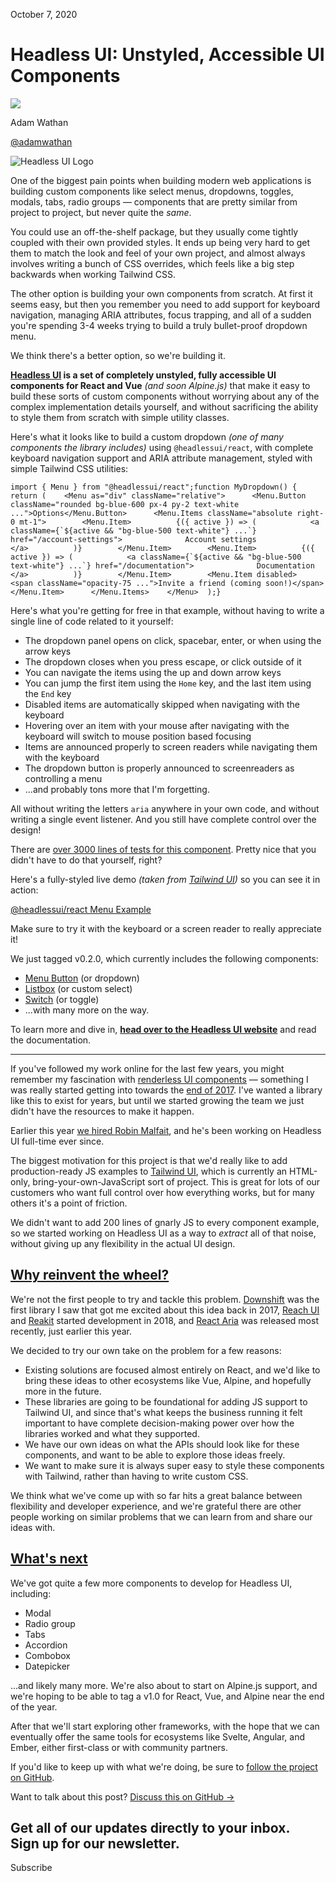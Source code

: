 October 7, 2020

# Headless UI: Unstyled, Accessible UI Components

![](/_next/image?url=%2F_next%2Fstatic%2Fmedia%2Fadamwathan.f69b0b90.jpg\&w=96\&q=75)

Adam Wathan

[@adamwathan](https://twitter.com/adamwathan)

![Headless UI Logo](/_next/image?url=%2F_next%2Fstatic%2Fmedia%2Fheadless-ui-card.6c478fa0.png\&w=3840\&q=75)

One of the biggest pain points when building modern web applications is building custom components like select menus, dropdowns, toggles, modals, tabs, radio groups — components that are pretty similar from project to project, but never quite the *same*.

You could use an off-the-shelf package, but they usually come tightly coupled with their own provided styles. It ends up being very hard to get them to match the look and feel of your own project, and almost always involves writing a bunch of CSS overrides, which feels like a big step backwards when working Tailwind CSS.

The other option is building your own components from scratch. At first it seems easy, but then you remember you need to add support for keyboard navigation, managing ARIA attributes, focus trapping, and all of a sudden you're spending 3-4 weeks trying to build a truly bullet-proof dropdown menu.

We think there's a better option, so we're building it.

**[Headless UI](https://headlessui.dev) is a set of completely unstyled, fully accessible UI components for React and Vue** *(and soon Alpine.js)* that make it easy to build these sorts of custom components without worrying about any of the complex implementation details yourself, and without sacrificing the ability to style them from scratch with simple utility classes.

Here's what it looks like to build a custom dropdown *(one of many components the library includes)* using `@headlessui/react`, with complete keyboard navigation support and ARIA attribute management, styled with simple Tailwind CSS utilities:

```
import { Menu } from "@headlessui/react";function MyDropdown() {  return (    <Menu as="div" className="relative">      <Menu.Button className="rounded bg-blue-600 px-4 py-2 text-white ...">Options</Menu.Button>      <Menu.Items className="absolute right-0 mt-1">        <Menu.Item>          {({ active }) => (            <a className={`${active && "bg-blue-500 text-white"} ...`} href="/account-settings">              Account settings            </a>          )}        </Menu.Item>        <Menu.Item>          {({ active }) => (            <a className={`${active && "bg-blue-500 text-white"} ...`} href="/documentation">              Documentation            </a>          )}        </Menu.Item>        <Menu.Item disabled>          <span className="opacity-75 ...">Invite a friend (coming soon!)</span>        </Menu.Item>      </Menu.Items>    </Menu>  );}
```

Here's what you're getting for free in that example, without having to write a single line of code related to it yourself:

- The dropdown panel opens on click, spacebar, enter, or when using the arrow keys
- The dropdown closes when you press escape, or click outside of it
- You can navigate the items using the up and down arrow keys
- You can jump the first item using the `Home` key, and the last item using the `End` key
- Disabled items are automatically skipped when navigating with the keyboard
- Hovering over an item with your mouse after navigating with the keyboard will switch to mouse position based focusing
- Items are announced properly to screen readers while navigating them with the keyboard
- The dropdown button is properly announced to screenreaders as controlling a menu
- ...and probably tons more that I'm forgetting.

All without writing the letters `aria` anywhere in your own code, and without writing a single event listener. And you still have complete control over the design!

There are [over 3000 lines of tests for this component](https://github.com/tailwindlabs/headlessui/blob/c7b91dc7315b1f49c1a469f70eb1f6eba6a2e31c/packages/%40headlessui-react/src/components/menu/menu.test.tsx). Pretty nice that you didn't have to do that yourself, right?

Here's a fully-styled live demo *(taken from [Tailwind UI](https://tailwindui.com))* so you can see it in action:

[@headlessui/react Menu Example](https://codesandbox.io/embed/headlessuireact-menu-example-b6xje?fontsize=14\&hidenavigation=1\&module=%2Fsrc%2FApp.js\&theme=dark)

Make sure to try it with the keyboard or a screen reader to really appreciate it!

We just tagged v0.2.0, which currently includes the following components:

- [Menu Button](https://codesandbox.io/s/headlessuivue-menu-example-70br3?file=/src/App.vue) (or dropdown)
- [Listbox](https://codesandbox.io/s/headlessuivue-listbox-example-mi67g?file=/src/App.vue) (or custom select)
- [Switch](https://codesandbox.io/s/headlessuivue-switch-example-8ycp6?file=/src/App.vue) (or toggle)
- ...with many more on the way.

To learn more and dive in, [**head over to the Headless UI website**](https://headlessui.dev) and read the documentation.

***

If you've followed my work online for the last few years, you might remember my fascination with [renderless UI components](https://adamwathan.me/renderless-components-in-vuejs/) — something I was really started getting into towards the [end of 2017](https://fullstackradio.com/79). I've wanted a library like this to exist for years, but until we started growing the team we just didn't have the resources to make it happen.

Earlier this year [we hired Robin Malfait](https://blog.tailwindcss.com/from-900-to-1-how-we-hired-robin-malfait), and he's been working on Headless UI full-time ever since.

The biggest motivation for this project is that we'd really like to add production-ready JS examples to [Tailwind UI](https://tailwindui.com), which is currently an HTML-only, bring-your-own-JavaScript sort of project. This is great for lots of our customers who want full control over how everything works, but for many others it's a point of friction.

We didn't want to add 200 lines of gnarly JS to every component example, so we started working on Headless UI as a way to *extract* all of that noise, without giving up any flexibility in the actual UI design.

## [Why reinvent the wheel?](#why-reinvent-the-wheel)

We're not the first people to try and tackle this problem. [Downshift](https://github.com/downshift-js/downshift) was the first library I saw that got me excited about this idea back in 2017, [Reach UI](https://reach.tech/) and [Reakit](https://reakit.io/) started development in 2018, and [React Aria](https://react-spectrum.adobe.com/react-aria/getting-started.html) was released most recently, just earlier this year.

We decided to try our own take on the problem for a few reasons:

- Existing solutions are focused almost entirely on React, and we'd like to bring these ideas to other ecosystems like Vue, Alpine, and hopefully more in the future.
- These libraries are going to be foundational for adding JS support to Tailwind UI, and since that's what keeps the business running it felt important to have complete decision-making power over how the libraries worked and what they supported.
- We have our own ideas on what the APIs should look like for these components, and want to be able to explore those ideas freely.
- We want to make sure it is always super easy to style these components with Tailwind, rather than having to write custom CSS.

We think what we've come up with so far hits a great balance between flexibility and developer experience, and we're grateful there are other people working on similar problems that we can learn from and share our ideas with.

## [What's next](#whats-next)

We've got quite a few more components to develop for Headless UI, including:

- Modal
- Radio group
- Tabs
- Accordion
- Combobox
- Datepicker

...and likely many more. We're also about to start on Alpine.js support, and we're hoping to be able to tag a v1.0 for React, Vue, and Alpine near the end of the year.

After that we'll start exploring other frameworks, with the hope that we can eventually offer the same tools for ecosystems like Svelte, Angular, and Ember, either first-class or with community partners.

If you'd like to keep up with what we're doing, be sure to [follow the project on GitHub](https://github.com/tailwindlabs/headlessui).

Want to talk about this post? [Discuss this on GitHub →](https://github.com/tailwindcss/tailwindcss/discussions/2508)

Get all of our updates directly to your inbox.\
Sign up for our newsletter.
---------------------------

Subscribe
